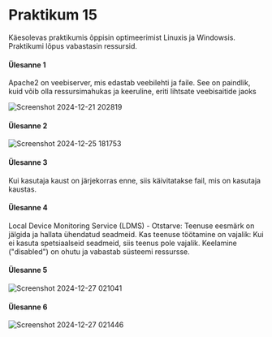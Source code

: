 # Praktikum 15

Käesolevas praktikumis õppisin optimeerimist Linuxis ja Windowsis. Praktikumi lõpus vabastasin ressursid.

#### Ülesanne 1
Apache2 on veebiserver, mis edastab veebilehti ja faile. See on paindlik, kuid võib olla ressursimahukas ja keeruline, eriti lihtsate veebisaitide jaoks

![Screenshot 2024-12-21 202819](https://github.com/user-attachments/assets/6f1ef493-edac-4388-a165-37fc2d33e770)

#### Ülesanne 2

![Screenshot 2024-12-25 181753](https://github.com/user-attachments/assets/b3c9d91d-8257-43eb-b364-1d67d0139ac0)

#### Ülesanne 3

Kui kasutaja kaust on järjekorras enne, siis käivitatakse fail, mis on kasutaja kaustas.

#### Ülesanne 4

Local Device Monitoring Service (LDMS) - 
Otstarve: Teenuse eesmärk on jälgida ja hallata ühendatud seadmeid.
Kas teenuse töötamine on vajalik: Kui ei kasuta spetsiaalseid seadmeid, siis teenus pole vajalik. Keelamine ("disabled") on ohutu ja vabastab süsteemi ressursse.

#### Ülesanne 5
![Screenshot 2024-12-27 021041](https://github.com/user-attachments/assets/0d830851-f9b7-4c04-b496-d1b8d31d62a0)

#### Ülesanne 6

![Screenshot 2024-12-27 021446](https://github.com/user-attachments/assets/c2bcde17-b5a9-4bbc-b672-64269afcdf1a)




